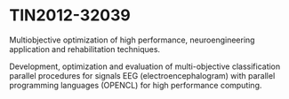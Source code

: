 # TIN2012-32039
Multiobjective optimization of high performance, neuroengineering application and rehabilitation techniques.

Development, optimization and evaluation of multi-objective classification parallel procedures for signals EEG (electroencephalogram) with parallel programming languages (OPENCL) for high performance computing.
